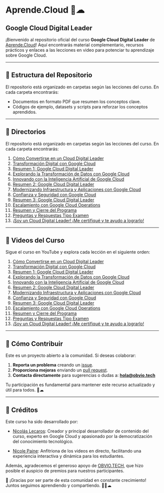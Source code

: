 # Aprende.Cloud 🚀☁  
## Google Cloud Digital Leader

¡Bienvenido al repositorio oficial del curso **Google Cloud Digital Leader** de [Aprende.Cloud](https://www.youtube.com/@aprendecloud)! Aquí encontrarás material complementario, recursos prácticos y enlaces a las lecciones en video para potenciar tu aprendizaje sobre Google Cloud.

---

## 📂 Estructura del Repositorio

El repositorio está organizado en carpetas según las lecciones del curso. En cada carpeta encontrarás:

- Documentos en formato PDF que resumen los conceptos clave.
- Códigos de ejemplo, datasets y scripts para reforzar los conceptos aprendidos.

---

## 📂 Directorios

El repositorio está organizado en carpetas según las lecciones del curso. En cada carpeta encontrarás:

1. [Cómo Convertirse en un Cloud Digital Leader](ep-01-crt-gcp-cloud-digital-leader-aprendecloud/)
2. [Transformación Digital con Google Cloud](ep-02-crt-gcp-cloud-digital-leader-aprendecloud/)  
3. [Resumen 1: Google Cloud Digital Leader](ep-03-crt-gcp-cloud-digital-leader-aprendecloud/)  
4. [Explorando la Transformación de Datos con Google Cloud](ep-04-crt-gcp-cloud-digital-leader-aprendecloud/)  
5. [Innovando con la Inteligencia Artificial de Google Cloud](ep-05-crt-gcp-cloud-digital-leader-aprendecloud/)  
6. [Resumen 2: Google Cloud Digital Leader](ep-06-crt-gcp-cloud-digital-leader-aprendecloud/)  
7. [Modernizando Infraestructura y Aplicaciones con Google Cloud](ep-07-crt-gcp-cloud-digital-leader-aprendecloud/)  
8. [Confianza y Seguridad con Google Cloud](ep-08-crt-gcp-cloud-digital-leader-aprendecloud/)  
9. [Resumen 3: Google Cloud Digital Leader](ep-09-crt-gcp-cloud-digital-leader-aprendecloud/)  
10. [Escalamiento con Google Cloud Operations](ep-10-crt-gcp-cloud-digital-leader-aprendecloud/)  
11. [Resumen y Cierre del Programa](ep-11-crt-gcp-cloud-digital-leader-aprendecloud/)
12. [Preguntas y Respuestas Tipo Examen](ep-12-crt-gcp-cloud-digital-leader-aprendecloud/)
13. [¡Soy un Cloud Digital Leader! ¡Me certifiqué y te ayudo a lograrlo!](ep-13-crt-gcp-cloud-digital-leader-aprendecloud/)

---

## 🎥 Videos del Curso

Sigue el curso en YouTube y explora cada lección en el siguiente orden:

1. [Cómo Convertirse en un Cloud Digital Leader](https://www.youtube.com/watch?v=xcoWfX3k9Pc)  
2. [Transformación Digital con Google Cloud](https://www.youtube.com/watch?v=63smRqCA6bQ)  
3. [Resumen 1: Google Cloud Digital Leader](https://www.youtube.com/watch?v=wNTNe5_psXQ)  
4. [Explorando la Transformación de Datos con Google Cloud](https://www.youtube.com/watch?v=X7INqk9zFHU)  
5. [Innovando con la Inteligencia Artificial de Google Cloud](https://www.youtube.com/watch?v=oiILbePSd0Q)  
6. [Resumen 2: Google Cloud Digital Leader](https://www.youtube.com/watch?v=GOOTn3bl7uw)  
7. [Modernizando Infraestructura y Aplicaciones con Google Cloud](https://www.youtube.com/watch?v=GdVO5zm2Y-4)  
8. [Confianza y Seguridad con Google Cloud](https://www.youtube.com/watch?v=DVTCVZxwVVU)  
9. [Resumen 3: Google Cloud Digital Leader](https://www.youtube.com/watch?v=DJXwRITtFE8)  
10. [Escalamiento con Google Cloud Operations](https://www.youtube.com/watch?v=TvUGFjN0afU)  
11. [Resumen y Cierre del Programa](https://www.youtube.com/watch?v=fupdEbomagg)
12. [Preguntas y Respuestas Tipo Examen](https://www.youtube.com/watch?v=sJ6SM5uTWMg)
13. [¡Soy un Cloud Digital Leader! ¡Me certifiqué y te ayudo a lograrlo!](https://www.youtube.com/watch?v=tzBDj-MUeGM)

---

## 🤝 Cómo Contribuir

Este es un proyecto abierto a la comunidad. Si deseas colaborar:  

1. **Reporta un problema** creando un [issue](https://github.com/aprendecloud/aprendecloud-gcp-cloud-digital-leader/issues).  
2. **Proporciona mejoras** enviando un [pull request](https://github.com/aprendecloud/aprendecloud-gcp-cloud-digital-leader/pulls).  
3. **Contacta directamente** para sugerencias o dudas a: **hola@obvio.tech**  

Tu participación es fundamental para mantener este recurso actualizado y útil para todos. 🚀☁

---

## 🌟 Créditos

Este curso ha sido desarrollado por:

- [Nicolás Lecaros](https://www.linkedin.com/in/nicolaslecaros/): Creador y principal desarrollador de contenido del curso, experto en Google Cloud y apasionado por la democratización del conocimiento tecnológico.

- [Nicole Paine](https://www.linkedin.com/in/nicolepainem/): Anfitriona de los videos en directo, facilitando una experiencia interactiva y dinámica para los estudiantes.

Además, agradecemos el generoso apoyo de [OBVIO.TECH](https://www.obvio.tech/), que hizo posible el auspicio de premios para nuestros participantes.


🙏 ¡Gracias por ser parte de esta comunidad en constante crecimiento! Juntos seguimos aprendiendo y compartiendo. 💙🚀☁
